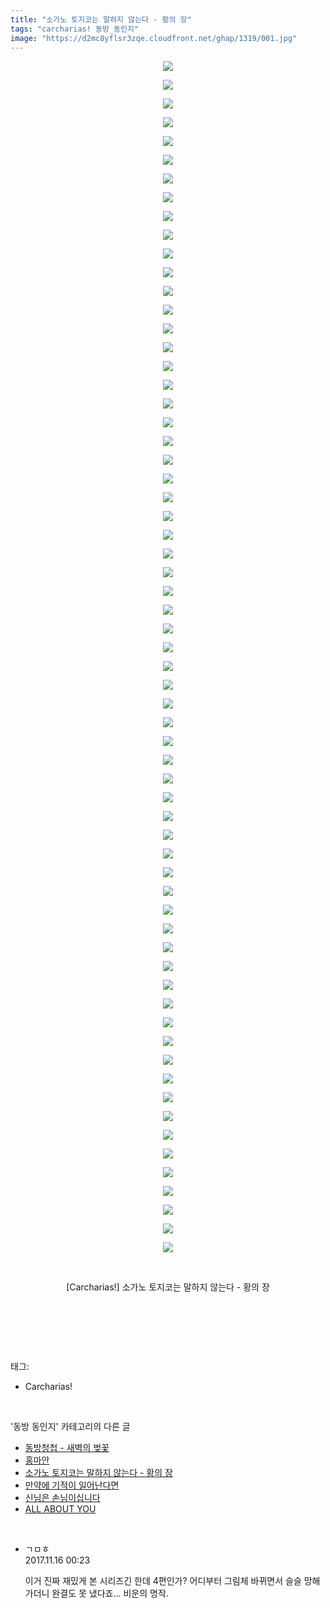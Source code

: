 ```yaml
---
title: "소가노 토지코는 말하지 않는다 - 황의 장"
tags: "carcharias! 동방_동인지"
image: "https://d2mc8yflsr3zqe.cloudfront.net/ghap/1319/001.jpg"
---
```

<div class="article">
<p style="text-align: center; clear: none; float: none;"><img src="{{ site.imgserver2 }}/ghap/1319/001.jpg"/></p>
<p style="text-align: center; clear: none; float: none;"><img src="{{ site.imgserver2 }}/ghap/1319/002.jpg"/></p>
<p style="text-align: center; clear: none; float: none;"><img src="{{ site.imgserver2 }}/ghap/1319/003.jpg"/></p>
<p style="text-align: center; clear: none; float: none;"><img src="{{ site.imgserver2 }}/ghap/1319/004.jpg"/></p>
<p style="text-align: center; clear: none; float: none;"><img src="{{ site.imgserver2 }}/ghap/1319/005.jpg"/></p>
<p style="text-align: center; clear: none; float: none;"><img src="{{ site.imgserver2 }}/ghap/1319/006.jpg"/></p>
<p style="text-align: center; clear: none; float: none;"><img src="{{ site.imgserver2 }}/ghap/1319/007.jpg"/></p>
<p style="text-align: center; clear: none; float: none;"><img src="{{ site.imgserver2 }}/ghap/1319/008.jpg"/></p>
<p style="text-align: center; clear: none; float: none;"><img src="{{ site.imgserver2 }}/ghap/1319/009.jpg"/></p>
<p style="text-align: center; clear: none; float: none;"><img src="{{ site.imgserver2 }}/ghap/1319/010.jpg"/></p>
<p style="text-align: center; clear: none; float: none;"><img src="{{ site.imgserver2 }}/ghap/1319/011.jpg"/></p>
<p style="text-align: center; clear: none; float: none;"><img src="{{ site.imgserver2 }}/ghap/1319/012.jpg"/></p>
<p style="text-align: center; clear: none; float: none;"><img src="{{ site.imgserver2 }}/ghap/1319/013.jpg"/></p>
<p style="text-align: center; clear: none; float: none;"><img src="{{ site.imgserver2 }}/ghap/1319/014.jpg"/></p>
<p style="text-align: center; clear: none; float: none;"><img src="{{ site.imgserver2 }}/ghap/1319/015.jpg"/></p>
<p style="text-align: center; clear: none; float: none;"><img src="{{ site.imgserver2 }}/ghap/1319/016.jpg"/></p>
<p style="text-align: center; clear: none; float: none;"><img src="{{ site.imgserver2 }}/ghap/1319/017.jpg"/></p>
<p style="text-align: center; clear: none; float: none;"><img src="{{ site.imgserver2 }}/ghap/1319/018.jpg"/></p>
<p style="text-align: center; clear: none; float: none;"><img src="{{ site.imgserver2 }}/ghap/1319/019.jpg"/></p>
<p style="text-align: center; clear: none; float: none;"><img src="{{ site.imgserver2 }}/ghap/1319/020.jpg"/></p>
<p style="text-align: center; clear: none; float: none;"><img src="{{ site.imgserver2 }}/ghap/1319/021.jpg"/></p>
<p style="text-align: center; clear: none; float: none;"><img src="{{ site.imgserver2 }}/ghap/1319/022.jpg"/></p>
<p style="text-align: center; clear: none; float: none;"><img src="{{ site.imgserver2 }}/ghap/1319/023.jpg"/></p>
<p style="text-align: center; clear: none; float: none;"><img src="{{ site.imgserver2 }}/ghap/1319/024.jpg"/></p>
<p style="text-align: center; clear: none; float: none;"><img src="{{ site.imgserver2 }}/ghap/1319/025.jpg"/></p>
<p style="text-align: center; clear: none; float: none;"><img src="{{ site.imgserver2 }}/ghap/1319/026.jpg"/></p>
<p style="text-align: center; clear: none; float: none;"><img src="{{ site.imgserver2 }}/ghap/1319/027.jpg"/></p>
<p style="text-align: center; clear: none; float: none;"><img src="{{ site.imgserver2 }}/ghap/1319/028.jpg"/></p>
<p style="text-align: center; clear: none; float: none;"><img src="{{ site.imgserver2 }}/ghap/1319/029.jpg"/></p>
<p style="text-align: center; clear: none; float: none;"><img src="{{ site.imgserver2 }}/ghap/1319/030.jpg"/></p>
<p style="text-align: center; clear: none; float: none;"><img src="{{ site.imgserver2 }}/ghap/1319/031.jpg"/></p>
<p style="text-align: center; clear: none; float: none;"><img src="{{ site.imgserver2 }}/ghap/1319/032.jpg"/></p>
<p style="text-align: center; clear: none; float: none;"><img src="{{ site.imgserver2 }}/ghap/1319/033.jpg"/></p>
<p style="text-align: center; clear: none; float: none;"><img src="{{ site.imgserver2 }}/ghap/1319/034.jpg"/></p>
<p style="text-align: center; clear: none; float: none;"><img src="{{ site.imgserver2 }}/ghap/1319/035.jpg"/></p>
<p style="text-align: center; clear: none; float: none;"><img src="{{ site.imgserver2 }}/ghap/1319/036.jpg"/></p>
<p style="text-align: center; clear: none; float: none;"><img src="{{ site.imgserver2 }}/ghap/1319/037.jpg"/></p>
<p style="text-align: center; clear: none; float: none;"><img src="{{ site.imgserver2 }}/ghap/1319/038.jpg"/></p>
<p style="text-align: center; clear: none; float: none;"><img src="{{ site.imgserver2 }}/ghap/1319/039.jpg"/></p>
<p style="text-align: center; clear: none; float: none;"><img src="{{ site.imgserver2 }}/ghap/1319/040.jpg"/></p>
<p style="text-align: center; clear: none; float: none;"><img src="{{ site.imgserver2 }}/ghap/1319/041.jpg"/></p>
<p style="text-align: center; clear: none; float: none;"><img src="{{ site.imgserver2 }}/ghap/1319/042.jpg"/></p>
<p style="text-align: center; clear: none; float: none;"><img src="{{ site.imgserver2 }}/ghap/1319/043.jpg"/></p>
<p style="text-align: center; clear: none; float: none;"><img src="{{ site.imgserver2 }}/ghap/1319/044.jpg"/></p>
<p style="text-align: center; clear: none; float: none;"><img src="{{ site.imgserver2 }}/ghap/1319/045.jpg"/></p>
<p style="text-align: center; clear: none; float: none;"><img src="{{ site.imgserver2 }}/ghap/1319/046.jpg"/></p>
<p style="text-align: center; clear: none; float: none;"><img src="{{ site.imgserver2 }}/ghap/1319/047.jpg"/></p>
<p style="text-align: center; clear: none; float: none;"><img src="{{ site.imgserver2 }}/ghap/1319/048.jpg"/></p>
<p style="text-align: center; clear: none; float: none;"><img src="{{ site.imgserver2 }}/ghap/1319/049.jpg"/></p>
<p style="text-align: center; clear: none; float: none;"><img src="{{ site.imgserver2 }}/ghap/1319/050.jpg"/></p>
<p style="text-align: center; clear: none; float: none;"><img src="{{ site.imgserver2 }}/ghap/1319/051.jpg"/></p>
<p style="text-align: center; clear: none; float: none;"><img src="{{ site.imgserver2 }}/ghap/1319/052.jpg"/></p>
<p style="text-align: center; clear: none; float: none;"><img src="{{ site.imgserver2 }}/ghap/1319/053.jpg"/></p>
<p style="text-align: center; clear: none; float: none;"><img src="{{ site.imgserver2 }}/ghap/1319/054.jpg"/></p>
<p style="text-align: center; clear: none; float: none;"><img src="{{ site.imgserver2 }}/ghap/1319/055.jpg"/></p>
<p style="text-align: center; clear: none; float: none;"><img src="{{ site.imgserver2 }}/ghap/1319/056.jpg"/></p>
<p style="text-align: center; clear: none; float: none;"><img src="{{ site.imgserver2 }}/ghap/1319/057.jpg"/></p>
<p style="text-align: center; clear: none; float: none;"><img src="{{ site.imgserver2 }}/ghap/1319/058.jpg"/></p>
<p style="text-align: center; clear: none; float: none;"><img src="{{ site.imgserver2 }}/ghap/1319/059.jpg"/></p>
<p style="text-align: center; clear: none; float: none;"><img src="{{ site.imgserver2 }}/ghap/1319/060.jpg"/></p>
<p style="text-align: center; clear: none; float: none;"><img src="{{ site.imgserver2 }}/ghap/1319/061.jpg"/></p>
<p style="text-align: center; clear: none; float: none;"><img src="{{ site.imgserver2 }}/ghap/1319/062.jpg"/></p>
<p style="text-align: center; clear: none; float: none;"><img src="{{ site.imgserver2 }}/ghap/1319/063.jpg"/></p>
<p style="text-align: center; clear: none; float: none;"><img src="{{ site.imgserver2 }}/ghap/1319/064.jpg"/></p>
<p style="text-align: center; clear: none; float: none;"><br/></p>
<p style="text-align: center; clear: none; float: none;">[Carcharias!] 소가노 토지코는 말하지 않는다 - 황의 장</p>
<p style="text-align: center; clear: none; float: none;"><br/></p>
<p><br/></p>
</div><br/>
<div class="tagTrail">
<p>태그: </p>
<ul>
<li>Carcharias!</li>
</ul>
</div><br/>
<div class="another">
<p>'동방 동인지' 카테고리의 다른 글</p>
<ul>
<li><a href="/ghap_1321">동방청첩 - 새벽의 벚꽃</a></li>
<li><a href="/ghap_1320">홍마안</a></li>
<li><a href="/ghap_1319">소가노 토지코는 말하지 않는다 - 황의 장</a></li>
<li><a href="/ghap_1318">만약에 기적이 일어난다면</a></li>
<li><a href="/ghap_1317">신님은 손님이십니다</a></li>
<li><a href="/ghap_1316">ALL ABOUT YOU</a></li>
</ul>
</div><br/>
<div class="cb_module cb_fluid">
<div class="cb_wrt cb_profile">
<div class="comment">
<ul>
<li class="cb_thumb_off" id="comment15130232">
<div class="cb_comment_area">
<div class="cb_info_area">
<div class="cb_section">
<span class="cb_nick_name">ㄱㅁㅎ</span>
</div>
<div class="cb_section">
<span class="cb_date">2017.11.16 00:23 </span>
</div>
</div>
<div class="cb_dsc_comment">
<p class="cb_dsc">
											이거 진짜 재밌게 본 시리즈긴 한데 4편인가? 어디부터 그림체 바뀌면서 슬슬 망해가더니 완결도 못 냈다죠... 비운의 명작.
										</p>
</div>
</div></li>
</ul>
</div>
</div><!-- commentList close -->
</div><br/>
